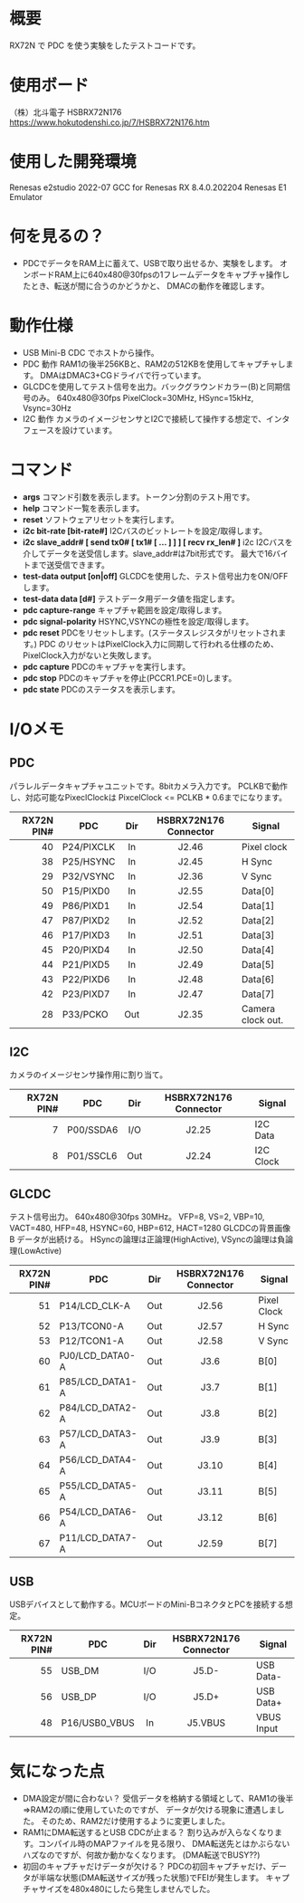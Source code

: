 # 概要

RX72N で PDC を使う実験をしたテストコードです。

# 使用ボード

（株）北斗電子 HSBRX72N176
https://www.hokutodenshi.co.jp/7/HSBRX72N176.htm

# 使用した開発環境

Renesas e2studio 2022-07
GCC for Renesas RX 8.4.0.202204
Renesas E1 Emulator

# 何を見るの？

* PDCでデータをRAM上に蓄えて、USBで取り出せるか、実験をします。
オンボードRAM上に640x480@30fpsの1フレームデータをキャプチャ操作したとき、転送が間に合うのかどうかと、
DMACの動作を確認します。

# 動作仕様

* USB Mini-B CDC でホストから操作。
* PDC 動作
  RAM1の後半256KBと、RAM2の512KBを使用してキャプチャします。
  DMAはDMAC3+CGドライバで行っています。
* GLCDCを使用してテスト信号を出力。バックグラウンドカラー(B)と同期信号のみ。
  640x480@30fps PixelClock=30MHz, HSync=15kHz, Vsync=30Hz
* I2C 動作
  カメラのイメージセンサとI2Cで接続して操作する想定で、インタフェースを設けています。 
  
# コマンド

* **args**
コマンド引数を表示します。トークン分割のテスト用です。
* **help**
コマンド一覧を表示します。
* **reset**
ソフトウェアリセットを実行します。
* **i2c bit-rate [bit-rate#]**
I2Cバスのビットレートを設定/取得します。
* **i2c slave_addr# [ send tx0# [ tx1# [ ... ] ] ] [ recv rx_len# ]**
i2c I2Cバスを介してデータを送受信します。slave_addr#は7bit形式です。
最大で16バイトまで送受信できます。
* **test-data output [on|off]**
GLCDCを使用した、テスト信号出力をON/OFFします。
* **test-data data [d#]**
テストデータ用データ値を指定します。
* **pdc capture-range**
キャプチャ範囲を設定/取得します。
* **pdc signal-polarity**
HSYNC,VSYNCの極性を設定/取得します。
* **pdc reset**
PDCをリセットします。(ステータスレジスタがリセットされます。)
PDC のリセットはPixelClock入力に同期して行われる仕様のため、
PixelClock入力がないと失敗します。
* **pdc capture**
PDCのキャプチャを実行します。
* **pdc stop**
PDCのキャプチャを停止(PCCR1.PCE=0)します。
* **pdc state**
PDCのステータスを表示します。

# I/Oメモ

## PDC

パラレルデータキャプチャユニットです。8bitカメラ入力です。
PCLKBで動作し、対応可能なPixeclClockは PixcelClock <= PCLKB * 0.6までになります。

|RX72N PIN#|PDC|Dir|HSBRX72N176 Connector|Signal|
|--:|---|:-:|:-:|---|
|40|P24/PIXCLK|In|J2.46|Pixel clock|
|38|P25/HSYNC|In|J2.45|H Sync|
|29|P32/VSYNC|In|J2.36|V Sync|
|50|P15/PIXD0|In|J2.55|Data[0]|
|49|P86/PIXD1|In|J2.54|Data[1]|
|47|P87/PIXD2|In|J2.52|Data[2]|
|46|P17/PIXD3|In|J2.51|Data[3]|
|45|P20/PIXD4|In|J2.50|Data[4]|
|44|P21/PIXD5|In|J2.49|Data[5]|
|43|P22/PIXD6|In|J2.48|Data[6]|
|42|P23/PIXD7|In|J2.47|Data[7]|
|28|P33/PCKO|Out|J2.35|Camera clock out.|

## I2C

カメラのイメージセンサ操作用に割り当て。

|RX72N PIN#|PDC|Dir|HSBRX72N176 Connector|Signal|
|--:|---|:-:|:-:|---|
|7|P00/SSDA6|I/O|J2.25|I2C Data|
|8|P01/SSCL6|Out|J2.24|I2C Clock|

## GLCDC

テスト信号出力。 640x480@30fps 30MHz。
VFP=8, VS=2, VBP=10, VACT=480,
HFP=48, HSYNC=60, HBP=612, HACT=1280
GLCDCの背景画像 B データが出続ける。
HSyncの論理は正論理(HighActive), VSyncの論理は負論理(LowActive)

|RX72N PIN#|PDC|Dir|HSBRX72N176 Connector|Signal|
|--:|---|:-:|:-:|---|
|51|P14/LCD_CLK-A|Out|J2.56|Pixel Clock|
|52|P13/TCON0-A|Out|J2.57|H Sync|
|53|P12/TCON1-A|Out|J2.58|V Sync|
|60|PJ0/LCD_DATA0-A|Out|J3.6|B[0]|
|61|P85/LCD_DATA1-A|Out|J3.7|B[1]|
|62|P84/LCD_DATA2-A|Out|J3.8|B[2]|
|63|P57/LCD_DATA3-A|Out|J3.9|B[3]|
|64|P56/LCD_DATA4-A|Out|J3.10|B[4]|
|65|P55/LCD_DATA5-A|Out|J3.11|B[5]|
|66|P54/LCD_DATA6-A|Out|J3.12|B[6]|
|67|P11/LCD_DATA7-A|Out|J2.59|B[7]|

## USB

USBデバイスとして動作する。MCUボードのMini-BコネクタとPCを接続する想定。

|RX72N PIN#|PDC|Dir|HSBRX72N176 Connector|Signal|
|--:|---|:-:|:-:|---|
|55|USB_DM|I/O|J5.D-|USB Data-|
|56|USB_DP|I/O|J5.D+|USB Data+|
|48|P16/USB0_VBUS|In|J5.VBUS|VBUS Input|


# 気になった点

* DMA設定が間に合わない？ 
受信データを格納する領域として、RAM1の後半⇒RAM2の順に使用していたのですが、
データが欠ける現象に遭遇しました。
そのため、RAM2だけ使用するように変更しました。
* RAM1にDMA転送するとUSB CDCが止まる？
割り込みが入らなくなります。コンパイル時のMAPファイルを見る限り、
DMA転送先とはかぶらないハズなのですが、何故か動かなくなります。
(DMA転送でBUSY??)
* 初回のキャプチャだけデータが欠ける？ 
PDCの初回キャプチャだけ、データが半端な状態(DMA転送サイズが残った状態)でFEIが発生します。
キャプチャサイズを480x480にしたら発生しませんでした。
